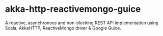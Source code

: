 # akka-http-reactivemongo-guice
A reactive, asynchronous and non-blocking REST API implementation using Scala, AkkaHTTP, ReactiveMongo driver &amp; Google Guice.
